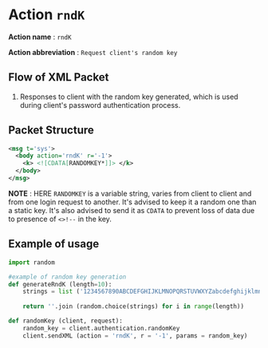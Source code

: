 Action `rndK`
============

__Action name__ : `rndK`

__Action abbreviation__ : `Request client's random key`

## Flow of XML Packet
1. Responses to client with the random key generated, which is used during client's password authentication process.

## Packet Structure
```xml
<msg t='sys'>
  <body action='rndK' r='-1'>
    <k> <![CDATA[RANDOMKEY*]]> </k>
  </body>
</msg>
```
__NOTE__ : HERE `RANDOMKEY` is a variable string, varies from client to client and from one login request to another. It's advised to keep it a random one than a static key. It's also advised to send it as `CDATA` to prevent loss of data due to presence of `<>!--` in the key.

## Example of usage
```py
import random

#example of random key generation
def generateRndK (length=10):
    strings = list ('1234567890ABCDEFGHIJKLMNOPQRSTUVWXYZabcdefghijklmnopqrstuvwxyz!?;:"-/^&*()#@+×÷=%_,.<>{}[]|\\~`')
    
    return ''.join (random.choice(strings) for i in range(length))

def randomKey (client, request):
    random_key = client.authentication.randomKey
    client.sendXML (action = 'rndK', r = '-1', params = random_key)
```
